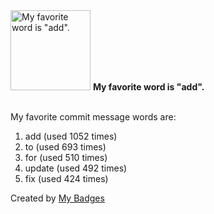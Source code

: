 <img src="https://github.com/my-badges/my-badges/blob/master/src/all-badges/favorite-word/favorite-word.png?raw=true" alt="My favorite word is &quot;add&quot;." title="My favorite word is &quot;add&quot;." width="128">
<strong>My favorite word is &quot;add&quot;.</strong>
<br><br>

My favorite commit message words are:

1. add (used 1052 times)
2. to (used 693 times)
3. for (used 510 times)
4. update (used 492 times)
5. fix (used 424 times)


Created by <a href="https://github.com/my-badges/my-badges">My Badges</a>